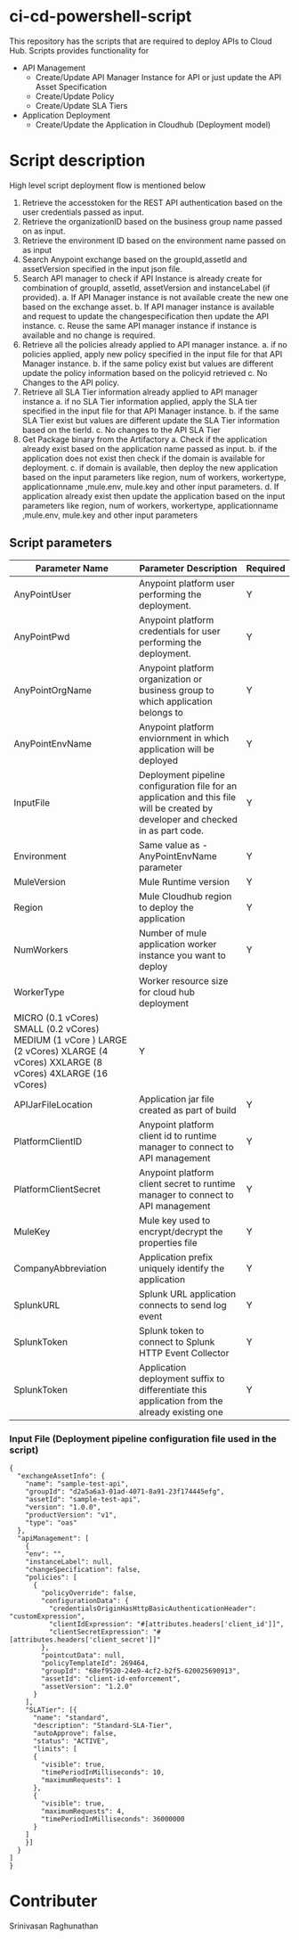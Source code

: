 # ci-cd-powershell-script

This repository has the scripts that are required to deploy APIs to Cloud Hub. Scripts provides functionality for 
  - API Management
    - Create/Update API Manager Instance for API or just update the API Asset Specification
    - Create/Update Policy
    - Create/Update SLA Tiers
  - Application Deployment
    - Create/Update the Application in Cloudhub (Deployment model)

# Script description
High level script deployment flow is mentioned below

1. Retrieve the accesstoken for the REST API authentication based on the user credentials passed as input.
2. Retrieve the organizationID based on the business group name passed on as input.
3. Retrieve the environment ID based on the environment name passed on as input
4. Search Anypoint exchange based on the groupId,assetId and assetVersion specified in the input json file.
5. Search API manager to check if API Instance is already create for combination of groupId, assetId, assetVersion and instanceLabel (if provided).
    a. If API Manager instance is not available create the new one based on the exchange asset.
    b. If API manager instance is available and request to update the changespecification then update the API instance.
    c. Reuse the same API manager instance if instance is available and no change is required. 
6. Retrieve all the policies already applied to API manager instance.
    a. if no policies applied, apply new policy specified in the input file for that API Manager instance.
    b. if the same policy exist but values are different update the policy information based on the policyid retrieved c. No Changes to the API policy.
7. Retrieve all SLA Tier information already applied to API manager instance
    a. if no SLA Tier information applied, apply the SLA tier specified in the input file for that API Manager instance. 
    b. if the same SLA Tier exist but values are different update the SLA Tier information based on the tierId.
    c. No changes to the API SLA Tier
8. Get Package binary from the Artifactory
    a. Check if the application already exist based on the application name passed as input.
    b. if the application does not exist then check if the domain is available for deployment.
    c. if domain is available, then deploy the new application based on the input parameters like region, num of workers, workertype,
applicationname ,mule.env, mule.key and other input parameters.
    d. If application already exist then update the application based on the input parameters like region, num of workers, workertype,
applicationname ,mule.env, mule.key and other input parameters

## Script parameters

| Parameter Name | Parameter Description | Required|
| ------------- | ------------- |------------- |
| AnyPointUser  | Anypoint platform user performing the deployment.  | Y |
| AnyPointPwd  | Anypoint platform credentials for user performing the deployment. | Y|
| AnyPointOrgName  | Anypoint platform organization or business group to which application belongs to | Y |
| AnyPointEnvName  | Anypoint platform enviornment in which application will be deployed | Y|
| InputFile  | Deployment pipeline configuration file for an application and this file will be created by developer and checked in as part code.  | Y |
| Environment  | Same value as -AnyPointEnvName parameter | Y|
| MuleVersion  | Mule Runtime version  | Y |
| Region  | Mule Cloudhub region to deploy the application | Y|
| NumWorkers  | Number of mule application worker instance you want to deploy | Y |
| WorkerType  | Worker resource size for cloud hub deployment
MICRO (0.1 vCores) SMALL (0.2 vCores) MEDIUM (1 vCore ) LARGE (2 vCores) XLARGE (4 vCores) XXLARGE (8 vCores) 4XLARGE (16 vCores) | Y|
| APIJarFileLocation  | Application jar file created as part of build  | Y |
| PlatformClientID  | Anypoint platform client id to runtime manager to connect to API management | Y|
| PlatformClientSecret  | Anypoint platform client secret to runtime manager to connect to API management  | Y |
| MuleKey  | Mule key used to encrypt/decrypt the properties file | Y|
| CompanyAbbreviation  | Application prefix uniquely identify the application | Y|
| SplunkURL  | Splunk URL application connects to send log event  | Y |
| SplunkToken  | Splunk token to connect to Splunk HTTP Event Collector | Y|
| SplunkToken  | Application deployment suffix to differentiate this application from the already existing one | Y|

### Input File (Deployment pipeline configuration file used in the script)

```
{
  "exchangeAssetInfo": {
    "name": "sample-test-api",
    "groupId": "d2a5a6a3-01ad-4071-8a91-23f174445efg",
    "assetId": "sample-test-api",
    "version": "1.0.0",
    "productVersion": "v1",
    "type": "oas"
  },
  "apiManagement": [
    {
    "env": "",
    "instanceLabel": null,
    "changeSpecification": false,
    "policies": [
      {
        "policyOverride": false,
        "configurationData": {
          "credentialsOriginHasHttpBasicAuthenticationHeader": "customExpression",
          "clientIdExpression": "#[attributes.headers['client_id']]",
          "clientSecretExpression": "#[attributes.headers['client_secret']]"
        },
        "pointcutData": null,
        "policyTemplateId": 269464,
        "groupId": "68ef9520-24e9-4cf2-b2f5-620025690913",
        "assetId": "client-id-enforcement",
        "assetVersion": "1.2.0"
      }
    ],
    "SLATier": [{
      "name": "standard",
      "description": "Standard-SLA-Tier",
      "autoApprove": false,
      "status": "ACTIVE",
      "limits": [
      {
        "visible": true,
        "timePeriodInMilliseconds": 10,
        "maximumRequests": 1
      },
      {
        "visible": true,
        "maximumRequests": 4,
        "timePeriodInMilliseconds": 36000000
      }
    ]
    }]
  }
]
}

```
# Contributer
Srinivasan Raghunathan
